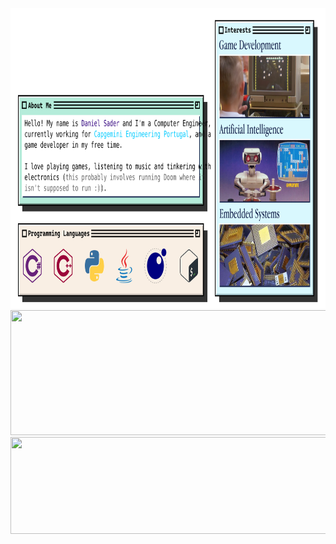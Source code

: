 <div>
    <img src="content.svg" width="840" height="480">
    <img src="https://spotireadme.vercel.app/api/spotify" width="840" height="200">
    <img src="https://lyricsdepot.vercel.app/api/lyrics" width="840" height="155">
</div>
